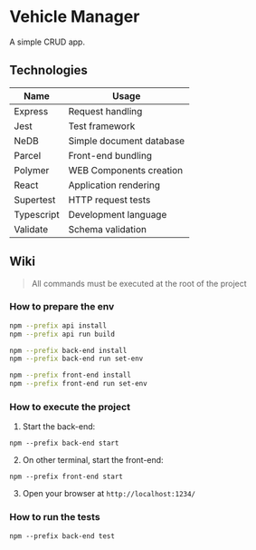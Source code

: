 # Vehicle Manager

A simple CRUD app.

## Technologies

| Name       | Usage                        |
| ---------- | ---------------------------- |
| Express    | Request handling             |
| Jest       | Test framework               |
| NeDB       | Simple document database     |
| Parcel     | Front-end bundling           |
| Polymer    | WEB Components creation      |
| React      | Application rendering        |
| Supertest  | HTTP request tests           |
| Typescript | Development language         |
| Validate   | Schema validation            |


## Wiki
> All commands must be executed at the root of the project

### How to prepare the env
``` bash
npm --prefix api install
npm --prefix api run build

npm --prefix back-end install
npm --prefix back-end run set-env

npm --prefix front-end install
npm --prefix front-end run set-env
```

### How to execute the project

1. Start the back-end:
```
npm --prefix back-end start
```

2. On other terminal, start the front-end:
```
npm --prefix front-end start
```

3. Open your browser at `http://localhost:1234/`

### How to run the tests
```
npm --prefix back-end test
```